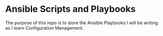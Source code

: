 # Ansible Scripts and Playbooks

The purpose of this repo is to store the Ansible Playbooks I will be writing as I learn Configuration Management.
